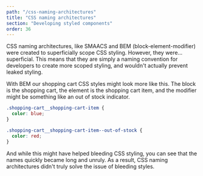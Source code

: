 ```yaml
---
path: "/css-naming-architectures"
title: "CSS naming architectures"
section: "Developing styled components"
order: 36
---
```


CSS naming architectures, like SMAACS and BEM (block-element-modifier) were created to superficially scope CSS styling. However, they were... superficial. This means that they are simply a naming convention for developers to create more scoped styling, and wouldn't actually prevent leaked styling.

With BEM our shopping cart CSS styles might look more like this. The block is the shopping cart, the element is the shopping cart item, and the modifier might be something like an out of stock indicator.

```css
.shopping-cart__shopping-cart-item {
  color: blue;
}

.shopping-cart__shopping-cart-item--out-of-stock {
  color: red;
}
```

And while this might have helped bleeding CSS styling, you can see that the names quickly became long and unruly. As a result, CSS naming architectures didn't truly solve the issue of bleeding styles.
